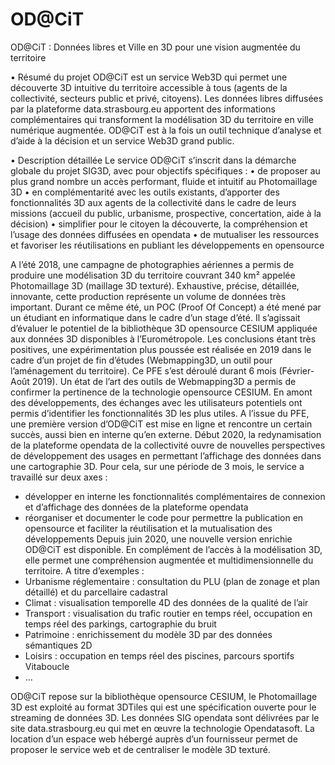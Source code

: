# OD@CiT
 OD@CiT : Données libres et Ville en 3D pour une vision augmentée du territoire

•	Résumé du projet 
OD@CiT est un service Web3D qui permet une découverte 3D intuitive du territoire accessible à tous (agents de la collectivité, secteurs public et privé, citoyens). 
Les données libres diffusées par la plateforme data.strasbourg.eu apportent des informations complémentaires qui transforment la modélisation 3D du territoire en ville numérique augmentée. 
OD@CiT est à la fois un outil technique d’analyse et d’aide à la décision et un service Web3D grand public. 

•	Description détaillée 
Le service OD@CiT s’inscrit dans la démarche globale du projet SIG3D, avec pour objectifs spécifiques :
•	de proposer au plus grand nombre un accès performant, fluide et intuitif au Photomaillage 3D
•	en complémentarité avec les outils existants, d’apporter des fonctionnalités 3D aux agents de la collectivité dans le cadre de leurs missions (accueil du public, urbanisme, prospective, concertation, aide à la décision) 
•	simplifier pour le citoyen la découverte, la compréhension et l’usage des données diffusées en opendata
•	de mutualiser les ressources et favoriser les réutilisations en publiant les développements en opensource

A l’été 2018, une campagne de photographies aériennes a permis de produire une modélisation 3D du territoire couvrant 340 km² appelée Photomaillage 3D (maillage 3D texturé). 
Exhaustive, précise, détaillée, innovante, cette production représente un volume de données très important. 
Durant ce même été, un POC (Proof Of Concept) a été mené par un étudiant en informatique dans le cadre d’un stage d’été. 
Il s’agissait d’évaluer le potentiel de la bibliothèque 3D opensource CESIUM appliquée aux données 3D disponibles à l’Eurométropole.
Les conclusions étant très positives, une expérimentation plus poussée est réalisée en 2019 dans le cadre d’un projet de fin d’études (Webmapping3D, un outil pour l’aménagement du territoire). 
Ce PFE s’est déroulé durant 6 mois (Février-Août 2019). Un état de l’art des outils de Webmapping3D a permis de confirmer la pertinence de la technologie opensource CESIUM. 
En amont des développements, des échanges avec les utilisateurs potentiels ont permis d’identifier les fonctionnalités 3D les plus utiles. 
A l’issue du PFE, une première version d’OD@CiT est mise en ligne et rencontre un certain succès, aussi bien en interne qu’en externe.
Début 2020, la redynamisation de la plateforme opendata de la collectivité ouvre de nouvelles perspectives de développement des usages en permettant l’affichage des données dans une cartographie 3D. 
Pour cela, sur une période de 3 mois, le service a travaillé sur deux axes : 
-	développer en interne les fonctionnalités complémentaires de connexion et d’affichage des données de la plateforme opendata
-	réorganiser et documenter le code pour permettre la publication en opensource et faciliter la réutilisation et la mutualisation des développements
Depuis juin 2020, une nouvelle version enrichie OD@CiT est disponible. 
En complément de l’accès à la modélisation 3D, elle permet une compréhension augmentée et multidimensionnelle du territoire. 
A titre d’exemples :
-	Urbanisme réglementaire : consultation du PLU (plan de zonage et plan détaillé) et du parcellaire cadastral
-	Climat : visualisation temporelle 4D des données de la qualité de l’air
-	Transport : visualisation du trafic routier en temps réel, occupation en temps réel des parkings, cartographie du bruit
-	Patrimoine : enrichissement du modèle 3D par des données sémantiques 2D 
-	Loisirs : occupation en temps réel des piscines, parcours sportifs Vitaboucle
-	…


OD@CiT repose sur la bibliothèque opensource CESIUM, le Photomaillage 3D est exploité au format 3DTiles qui est une spécification ouverte pour le streaming de données 3D.
Les données SIG opendata sont délivrées par le site data.strasbourg.eu qui met en œuvre la technologie Opendatasoft.
La location d’un espace web hébergé auprès d’un fournisseur permet de proposer le service web et de centraliser le modèle 3D texturé.


